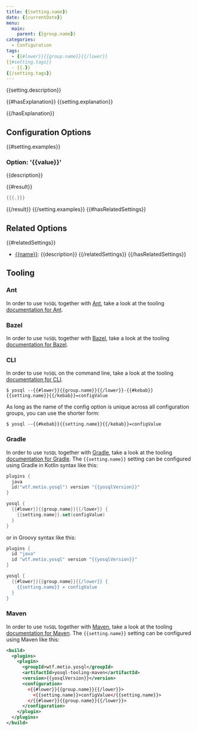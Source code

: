 ```yaml
---
title: {{setting.name}}
date: {{currentDate}}
menu:
  main:
    parent: {{group.name}}
categories:
  - Configuration
tags:
  - {{#lower}}{{group.name}}{{/lower}}
{{#setting.tags}}
  - {{.}}
{{/setting.tags}}
---
```


{{setting.description}}

{{#hasExplanation}}
{{setting.explanation}}

{{/hasExplanation}}
## Configuration Options

{{#setting.examples}}
### Option: '{{value}}'

{{description}}

{{#result}}
```java
{{{.}}}
```

{{/result}}
{{/setting.examples}}
{{#hasRelatedSettings}}
## Related Options

{{#relatedSettings}}
- [{{name}}](../{{#lower}}{{name}}{{/lower}}/): {{description}}
{{/relatedSettings}}
{{/hasRelatedSettings}}

## Tooling

### Ant

In order to use `YoSQL` together with [Ant](https://ant.apache.org/), take a look at the tooling [documentation for Ant](/tooling/ant/).

### Bazel

In order to use `YoSQL` together with [Bazel](https://bazel.build/), take a look at the tooling [documentation for Bazel](/tooling/bazel/).

### CLI

In order to use `YoSQL` on the command line, take a look at the tooling [documentation for CLI](/tooling/cli/).

```console
$ yosql --{{#lower}}{{group.name}}{{/lower}}-{{#kebab}}{{setting.name}}{{/kebab}}=configValue
```

As long as the name of the config option is unique across all configuration groups, you can use the shorter form:

```console
$ yosql --{{#kebab}}{{setting.name}}{{/kebab}}=configValue
```

### Gradle

In order to use `YoSQL` together with [Gradle](https://gradle.org/), take a look at the tooling [documentation for Gradle](/tooling/gradle/). The `{{setting.name}}` setting can be configured using Gradle in Kotlin syntax like this:

```kotlin
plugins {
  java
  id("wtf.metio.yosql") version "{{yosqlVersion}}"
}

yosql {
  {{#lower}}{{group.name}}{{/lower}} {
    {{setting.name}}.set(configValue)
  }
}
```

or in Groovy syntax like this:

```groovy
plugins {
  id "java"
  id "wtf.metio.yosql" version "{{yosqlVersion}}"
}

yosql {
  {{#lower}}{{group.name}}{{/lower}} {
    {{setting.name}} = configValue
  }
}
```

### Maven

In order to use `YoSQL` together with [Maven](https://maven.apache.org/), take a look at the tooling [documentation for Maven](/tooling/maven/). The `{{setting.name}}` setting can be configured using Maven like this:

```xml
<build>
  <plugins>
    <plugin>
      <groupId>wtf.metio.yosql</groupId>
      <artifactId>yosql-tooling-maven</artifactId>
      <version>{{yosqlVersion}}</version>
      <configuration>
        <{{#lower}}{{group.name}}{{/lower}}>
          <{{setting.name}}>configValue</{{setting.name}}>
        </{{#lower}}{{group.name}}{{/lower}}>
      </configuration>
    </plugin>
  </plugins>
</build>
```
